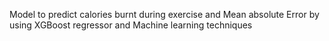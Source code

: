 Model to predict calories burnt during exercise and Mean absolute Error by using XGBoost regressor and Machine learning techniques
